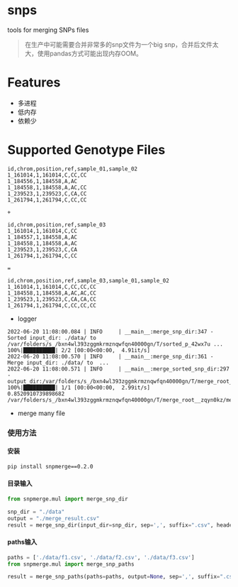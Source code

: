 # snps

tools for merging SNPs files
> 在生产中可能需要合并非常多的snp文件为一个big snp，合并后文件太大，使用pandas方式可能出现内存OOM。

# Features
- 多进程
- 低内存
- 依赖少

# Supported Genotype Files

```text
id,chrom,position,ref,sample_01,sample_02
1_161014,1,161014,C,CC,CC
1_184556,1,184558,A,AC
1_184558,1,184558,A,AC,CC
1_239523,1,239523,C,CA,CC
1_261794,1,261794,C,CC,CC
```

    +

```text
id,chrom,position,ref,sample_03
1_161014,1,161014,C,CC
1_184557,1,184558,A,AC
1_184558,1,184558,A,AC
1_239523,1,239523,C,CA
1_261794,1,261794,C,CC
```

    =

```text
id,chrom,position,ref,sample_03,sample_01,sample_02
1_161014,1,161014,C,CC,CC,CC
1_184558,1,184558,A,AC,AC,CC
1_239523,1,239523,C,CA,CA,CC
1_261794,1,261794,C,CC,CC,CC
```

- logger

```text
2022-06-20 11:08:00.084 | INFO     | __main__:merge_snp_dir:347 - Sorted input_dir: ./data/ to /var/folders/s_/bxn4wl393zggmkrmznqwfqn40000gn/T/sorted_p_42wx7u ...
100%|██████████| 2/2 [00:00<00:00,  4.91it/s]
2022-06-20 11:08:00.570 | INFO     | __main__:merge_snp_dir:361 - Merge input_dir: ./data/ to  ...
2022-06-20 11:08:00.571 | INFO     | __main__:merge_sorted_snp_dir:297 - output_dir:/var/folders/s_/bxn4wl393zggmkrmznqwfqn40000gn/T/merge_root__zqyn0kz/merge_x8pym7cw
100%|██████████| 1/1 [00:00<00:00,  2.99it/s]
0.8520910739898682 /var/folders/s_/bxn4wl393zggmkrmznqwfqn40000gn/T/merge_root__zqyn0kz/merge_x8pym7cw/tmpuiwtqodx.csv
```

- merge many file

### 使用方法

#### 安装
```bash 
pip install snpmerge==0.2.0
```


#### 目录输入

```python
from snpmerge.mul import merge_snp_dir

snp_dir = "./data"
output = "./merge_result.csv"
result = merge_snp_dir(input_dir=snp_dir, sep=',', suffix=".csv", header_index_str='id,chrom,position,ref', output=output)
```

#### paths输入

```python
paths = ['./data/f1.csv', './data/f2.csv', './data/f3.csv']
from snpmerge.mul import merge_snp_paths

result = merge_snp_paths(paths=paths, output=None, sep=',', suffix=".csv", header_index_str='id,chrom,position,ref')
```